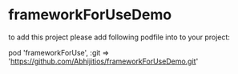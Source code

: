 # frameworkForUseDemo


to add this project please add following podfile into to your project:

 pod 'frameworkForUse', :git => 'https://github.com/Abhijitios/frameworkForUseDemo.git'
